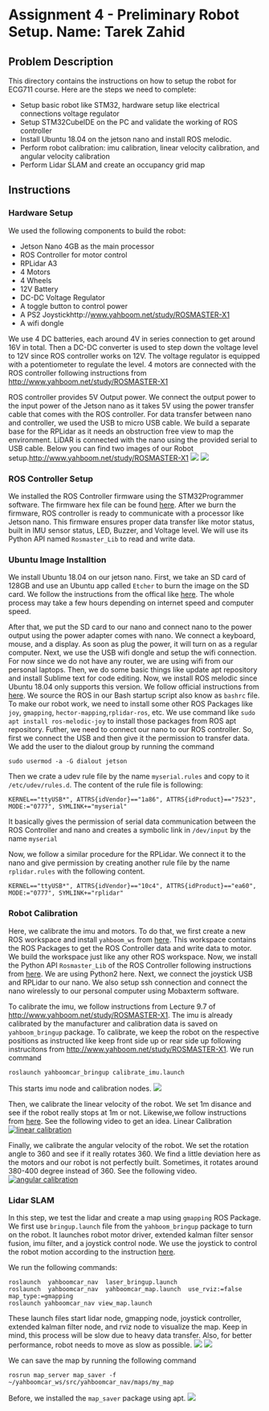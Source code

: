 # Assignment 4 - Preliminary Robot Setup. Name: Tarek Zahid

## Problem Description
This directory contains the instructions on how to setup the robot for ECG711 course. Here are the steps we need to complete:
 * Setup basic robot like STM32, hardware setup like electrical connections voltage regulator
 * Setup STM32CubeIDE on the PC and validate the working of ROS controller
 * Install Ubuntu 18.04 on the jetson nano and install ROS melodic.
 * Perform robot calibration: imu calibration, linear velocity calibration, and angular velocity calibration
 * Perform Lidar SLAM and create an occupancy grid map

## Instructions
### Hardware Setup
We used the following components to build the robot:
* Jetson Nano 4GB as the main processor
* ROS Controller for motor control
* RPLidar A3
* 4 Motors
* 4 Wheels
* 12V Battery
* DC-DC Voltage Regulator
* A toggle button to control power
* A PS2 Joystickhttp://www.yahboom.net/study/ROSMASTER-X1
* A wifi dongle

We use 4 DC batteries, each around 4V in series connection to get around 16V in total. Then a DC-DC converter is used to step down the voltage level to 12V since ROS controller works on 12V. The voltage regulator is equipped with a potentiometer to regulate the level. 4 motors are connected with the ROS controller following instructions from http://www.yahboom.net/study/ROSMASTER-X1

ROS controller provides 5V Output power. We connect the output power to the input power of the Jetson nano as it takes 5V using the power transfer cable that comes with the ROS controller. For data transfer between nano and controller, we used the USB to micro USB cable. We build a separate base for the RPLidar as it needs an obstruction free view to map the environment. LiDAR is connected with the nano using the provided serial to USB cable. Below you can find two images of our Robot setup.http://www.yahboom.net/study/ROSMASTER-X1
![](./images/robot_top_view.jpg)
![](./images/robot_rear_view.jpg)

### ROS Controller Setup
We installed the ROS Controller firmware using the STM32Programmer software. The firmware hex file can be found [here](https://drive.google.com/drive/u/1/folders/1rTNvBRIS7bLjqT_SyHcQLQt4VmSPToLm). After we burn the firmware, ROS controller is ready to communicate with a processor like Jetson nano. This firmware ensures proper data transfer like motor status, built in IMU sensor status, LED, Buzzer, and Voltage level. We will use its Python API named `Rosmaster_Lib` to read and write data.
### Ubuntu Image Installtion
We install Ubuntu 18.04 on our jetson nano. First, we take an SD card of 128GB and use an Ubuntu app called `Etcher` to burn the image on the SD card. We follow the instructions from the offical like [here](https://developer.nvidia.com/embedded/learn/get-started-jetson-nano-devkit). The whole process may take a few hours depending on internet speed and computer speed.

After that, we put the SD card to our nano and connect nano to the power output using the power adapter comes with nano. We connect a keyboard, mouse, and a display. As soon as plug the power, it will turn on as a regular computer. Next, we use the USB wifi dongle and setup the wifi connection. For now since we do not have any router, we are using wifi from our personal laptops. Then, we do some basic things like update apt repository and install Sublime text for code editing. 
Now, we install ROS melodic since Ubuntu 18.04 only supports this version. We follow official instructions from [here](http://wiki.ros.org/melodic/Installation/Ubuntu). We source the ROS in our Bash startup script also know as `bashrc` file.
To make our robot work, we need to install some other ROS Packages like `joy`, `gmapping`, `hector-mapping`,`rplidar-ros`, etc. We use command like `sudo apt install ros-melodic-joy` to install those packages from ROS apt repository.
Futher, we need to connect our nano to our ROS controller. So, first we connect the USB and then give it the permission to transfer data. We add the user to the dialout group by running the command 

`sudo usermod -a -G dialout jetson`

Then we crate a udev rule file by the name `myserial.rules` and copy to it `/etc/udev/rules.d`. The content of the rule file is following:

`KERNEL=="ttyUSB*", ATTRS{idVendor}=="1a86", ATTRS{idProduct}=="7523",  MODE:="0777", SYMLINK+="myserial"`

It basically gives the permission of serial data communication between the ROS Controller and nano and creates a symbolic link in `/dev/input` by the name `myserial`

Now, we follow a similar procedure for the RPLidar. We connect it to the nano and give permission by creating another rule file by the name `rplidar.rules` with the following content. 

`KERNEL=="ttyUSB*", ATTRS{idVendor}=="10c4", ATTRS{idProduct}=="ea60", MODE:="0777", SYMLINK+="rplidar"`

### Robot Calibration
Here, we calibrate the imu and motors. To do that, we first create a new ROS workspace and install `yahboom_ws` from [here](https://github.com/venki666/CpE476_demos/blob/master/2023/yahboom/yahboomcarX3_ws.zip). This workspace contains the ROS Packages to get the ROS Controller data and write data to motor. We build the workspace just like any other ROS workspace. Now, we install the Python API `Rosmaster_Lib` of the ROS Controller following instructions from [here](https://drive.google.com/drive/u/1/folders/1Bol3TN3sR6rXD_ZQwAddLu9It9PRhHXQ). We are using Python2 here. Next, we connect the joystick USB and RPLidar to our nano. We also setup ssh connection and connect the nano wirelessly to our personal computer using Mobaxterm software.

To calibrate the imu, we follow instructions from Lecture 9.7 of http://www.yahboom.net/study/ROSMASTER-X1. The imu is already calibrated by the manufacturer and calibration data is saved on `yahboom_bringup` package. To calibrate, we keep the robot on the respective positions as instructed like keep front side up or rear side up following instrucitons from http://www.yahboom.net/study/ROSMASTER-X1. We run command 

`roslaunch yahboomcar_bringup calibrate_imu.launch`

This starts imu node and calibration nodes.
![](./images/imu_calib.jpg)

Then, we calibrate the linear velocity of the robot. We set 1m disance and see if the robot really stops at 1m or not. Likewise,we follow instructions from [here](http://www.yahboom.net/study/ROSMASTER-X1). See the following video to get an idea.
   Linear Calibration
   [![linear calibration](https://img.youtube.com/vi/XvD1AUXTnqM/0.jpg)](https://www.youtube.com/watch?v=XvD1AUXTnqM)
   
Finally, we calibrate the angular velocity of the robot. We set the rotation angle to 360 and see if it really rotates 360. We find a little deviation here as the motors and our robot is not perfectly built. Sometimes, it rotates around 380-400 degree instead of 360. See the following video.
   [![angular calibration](https://img.youtube.com/vi/BJEDqafbIMc/0.jpg)](https://www.youtube.com/watch?v=BJEDqafbIMc)


### Lidar SLAM

In this step, we test the lidar and create a map using `gmapping` ROS Package. We first use `bringup.launch` file from the `yahboom_bringup` package to turn on the robot. It launches robot motor driver, extended kalman filter sensor fusion, imu filter, and a joystick control node. We use the joystick to control the robot motion according to the instruction [here](https://github.com/venki666/CpE476_demos/blob/master/2023/yahboom/working_with_joy.md).

We run the following commands:
```
roslaunch  yahboomcar_nav  laser_bringup.launch
roslaunch  yahboomcar_nav  yahboomcar_map.launch  use_rviz:=false  map_type:=gmapping
roslaunch yahboomcar_nav view_map.launch
```

These launch files start lidar node, gmapping node, joystick controller, extended kalman filter node, and rviz node to visualize the map. Keep in mind, this process will be slow due to heavy data transfer. Also, for better performance, robot needs to move as slow as possible.
![](./images/gmapping.jpg)
![](./images/map.jpg)

We can save the map by running the following command

`rosrun map_server map_saver -f ~/yahboomcar_ws/src/yahboomcar_nav/maps/my_map`

Before, we installed the `map_saver` package using apt.
![](./images/map_save.jpg)


